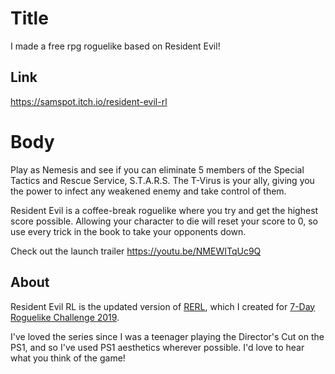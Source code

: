 # Title

I made a free rpg roguelike based on Resident Evil!

## Link

https://samspot.itch.io/resident-evil-rl

# Body

Play as Nemesis and see if you can eliminate 5 members of the Special Tactics and Rescue Service,  S.T.A.R.S.  The T-Virus is your ally, giving you the power to infect any weakened enemy and take control of them.  

Resident Evil is a coffee-break roguelike where you try and get the highest score possible.  Allowing your character to die will reset your score to 0, so use every trick in the book to take your opponents down.  

Check out the launch trailer https://youtu.be/NMEWITqUc9Q

## About

Resident Evil RL is the updated version of [RERL](https://itch.io/jam/7drl-challenge-2019/rate/380420), which I created for [7-Day Roguelike Challenge 2019](https://itch.io/jam/7drl-challenge-2019).

I've loved the series since I was a teenager playing the Director's Cut on the PS1, and so I've used PS1 aesthetics wherever possible.  I'd love to hear what you think of the game!

